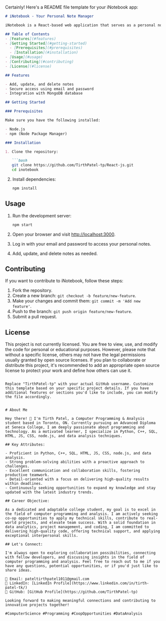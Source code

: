 Certainly! Here's a README file template for your iNotebook app:

```markdown
# iNotebook - Your Personal Note Manager

iNotebook is a React-based web application that serves as a personal notebook. Users can add, update, and delete notes, and access their notes securely using their email and password stored in a MongoDB database.

## Table of Contents
- [Features](#features)
- [Getting Started](#getting-started)
  - [Prerequisites](#prerequisites)
  - [Installation](#installation)
- [Usage](#usage)
- [Contributing](#contributing)
- [License](#license)

## Features

- Add, update, and delete notes
- Secure access using email and password
- Integration with MongoDB database

## Getting Started

### Prerequisites

Make sure you have the following installed:

- Node.js
- npm (Node Package Manager)

### Installation

1. Clone the repository:

   ```bash
   git clone https://github.com/TirthPatel-tp/React-js.git
   cd inotebook
   ```

2. Install dependencies:

   ```bash
   npm install
   ```

## Usage

1. Run the development server:

   ```bash
   npm start
   ```

2. Open your browser and visit [http://localhost:3000](http://localhost:3000).

3. Log in with your email and password to access your personal notes.

4. Add, update, and delete notes as needed.

## Contributing

If you want to contribute to iNotebook, follow these steps:

1. Fork the repository.
2. Create a new branch: `git checkout -b feature/new-feature`.
3. Make your changes and commit them: `git commit -m 'Add new feature'`.
4. Push to the branch: `git push origin feature/new-feature`.
5. Submit a pull request.

## License

This project is not currently licensed. You are free to view, use, and modify the code for personal or educational purposes. However, please note that without a specific license, others may not have the legal permissions usually granted by open source licenses. If you plan to collaborate or distribute this project, it's recommended to add an appropriate open source license to protect your work and define how others can use it.
```

Replace "TirthPatel-tp" with your actual GitHub username. Customize this template based on your specific project details. If you have additional features or sections you'd like to include, you can modify the file accordingly.


# About Me

Hey there! 👋 I'm Tirth Patel, a Computer Programming & Analysis student based in Toronto, ON. Currently pursuing an Advanced Diploma at Seneca College, I am deeply passionate about programming and technology. As a motivated learner, I specialize in Python, C++, SQL, HTML, JS, CSS, node.js, and data analysis techniques.

## Key Attributes:

- Proficient in Python, C++, SQL, HTML, JS, CSS, node.js, and data analysis.
- Strong problem-solving abilities with a proactive approach to challenges.
- Excellent communication and collaboration skills, fostering productive teamwork.
- Detail-oriented with a focus on delivering high-quality results within deadlines.
- Continuously seeking opportunities to expand my knowledge and stay updated with the latest industry trends.

## Career Objective:

As a dedicated and adaptable college student, my goal is to excel in the field of computer programming and analysis. I am actively seeking co-op opportunities to apply my technical skills, contribute to real-world projects, and elevate team success. With a solid foundation in data analytics, project management, and coding, I am committed to delivering high-quality code, offering technical support, and applying exceptional interpersonal skills.

## Let's Connect:

I'm always open to exploring collaboration possibilities, connecting with fellow developers, and discussing insights in the field of computer programming and analysis. Feel free to reach out to me if you have any questions, potential opportunities, or if you'd just like to share ideas.

📧 Email: pateltirthpatel1011@gmail.com
🔗 LinkedIn: [LinkedIn Profile](https://www.linkedin.com/in/tirth-patel-tk/)
💼 GitHub: [GitHub Profile](https://github.com/TirthPatel-tp)

Looking forward to making meaningful connections and contributing to innovative projects together!

#ComputerScience #Programming #CoopOpportunities #DataAnalysis
